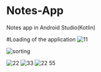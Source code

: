 # Notes-App
Notes app in Android Studio(Kotlin)

#Loading of the application
![11](https://github.com/JKD03/Notes-App/assets/109353553/f9f5f197-c62d-4d00-9394-37380c27cfd5)

![sorting](https://github.com/JKD03/Notes-App/assets/109353553/51bc47a2-7d50-482f-8ad5-01b7b3cd7460)

![22](https://github.com/JKD03/Notes-App/assets/109353553/85570412-e7e2-4ccd-b15a-5e82e0e5d707)
![33](https://github.com/JKD03/Notes-App/assets/109353553/25d93251-2e47-4d8c-8bd5-01b5eb5289ee)
![22 55](https://github.com/JKD03/Notes-App/assets/109353553/1085f696-831c-48e3-b6df-cf53d36fa908)
